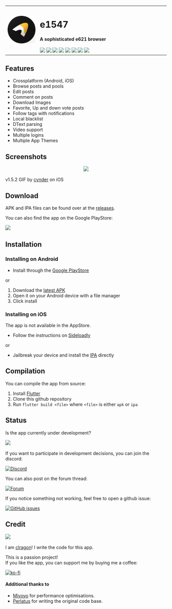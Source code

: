 <table>
  <tr>
    <td width="20%">
      <img src="assets/icon/app/round.png"/>
    </td>
    <td width="80%">
      <h1>e1547</h1>
      <h4>A sophisticated e621 browser</h4>
      <a href="https://github.com/clragon/e1547/commits/master"><img src="https://badgen.net/github/commits/clragon/e1547"></a>
      <a href="https://github.com/clragon/e1547/commits/master"><img src="https://badgen.net/github/last-commit/clragon/e1547"></a>
      <a href="blob/master/LICENSE"><img src="https://img.shields.io/github/license/clragon/e1547"></a>
      <a href="https://discord.gg/MRwKGqfmUz"><img src="https://img.shields.io/discord/763321712766877727.svg?label=&logo=discord&logoColor=ffffff&color=7389D8&labelColor=6A7EC2"></a>
      <a href="https://e1547.clynamic.net"><img src="https://badgen.net/badge/website/clynamic?color=FDB245&icon=https://upload.wikimedia.org/wikipedia/commons/f/f7/Bananas.svg"></a>
      <a href="https://f-droid.org/packages/net.e1547"><img src="https://img.shields.io/f-droid/v/net.e1547"></a>
      <a href="https://play.google.com/store/apps/details?id=net.e1547"><img src="https://img.shields.io/endpoint?color=green&logo=google-play&logoColor=green&url=https%3A%2F%2Fplay.cuzi.workers.dev%2Fplay%3Fi%3Dnet.e1547%26gl%3DUS%26hl%3Den%26l%3DGoogle%2520Play%26m%3D%24version"></a>
      <a href="https://github.com/clragon/e1547/releases/latest"><img src="https://img.shields.io/github/downloads/clragon/e1547/total"></a>
    </td>
  </tr>
</table>

## Features

- Crossplatform (Android, iOS)
- Browse posts and pools
- Edit posts
- Comment on posts
- Download Images
- Favorite, Up and down vote posts
- Follow tags with notifications
- Local blacklist
- DText parsing
- Video support
- Multiple logins
- Multiple App Themes

## Screenshots

<p align="center">
  <img src="assets/screenshots/promo.gif">
</p>

v1.5.2 GIF by [cynder](https://github.com/cxnder) on iOS

## Download

APK and IPA files can be found over at
the [releases](https://github.com/clragon/e1547/releases/latest).

You can also find the app on the Google PlayStore:

<a href="https://play.google.com/store/apps/details?id=net.e1547">
    <img src="https://github.com/steverichey/google-play-badge-svg/blob/master/img/en_get.svg" width="30%"/>
</a>

## Installation

### Installing on Android

- Install through the [Google PlayStore](https://play.google.com/store/apps/details?id=net.e1547)

or

1. Download the [latest APK](https://github.com/clragon/e1547/releases/latest)
2. Open it on your Android device with a file manager
3. Click install

### Installing on iOS

The app is not available in the AppStore.

- Follow the instructions on [Sideloadly](https://sideloadly.io/)

or

- Jailbreak your device and install the [IPA](https://github.com/clragon/e1547/releases/latest) directly

## Compilation

You can compile the app from source:

1. Install [Flutter](https://flutter.dev/docs/get-started/install)
2. Clone this github repository
3. Run `flutter build <file>` where `<file>` is either `apk` or `ipa`

## Status

Is the app currently under development?

<a href="https://github.com/clragon/e1547/commits/master"><img src="https://badgen.net/github/last-commit/clragon/e1547"></a>

If you want to participate in development decisions, you can join the discord:

[![Discord](https://img.shields.io/discord/763321712766877727.svg?label=&logo=discord&logoColor=ffffff&color=7389D8&labelColor=6A7EC2)](https://discord.gg/MRwKGqfmUz)

You can also post on the forum thread:

[![Forum](https://badgen.net/badge/e621/forum/00549f?icon=https://e621.net/safari-pinned-tab.svg&labelColor=1F3C67)](https://e926.net/forum_topics/25854)

If you notice something not working, feel free to open a github issue:

[![GitHub issues](https://img.shields.io/github/issues/clragon/e1547)](https://github.com/clragon/e1547/issues)

## Credit

[<img src="https://github.com/clragon.png" width="100px;"/>](https://github.com/clragon)

I am [clragon](https://github.com/clragon)! I write the code for this app.

This is a passion project!  
If you like the app, you can support me by buying me a coffee:

[![ko-fi](https://ko-fi.com/img/githubbutton_sm.svg)](https://ko-fi.com/Q5Q22W6FW)

#### Additional thanks to

- [Miyoyo](https://github.com/miyoyo) for performance optimisations.
- [Perlatus](https://github.com/perlatus) for writing the original code base.
